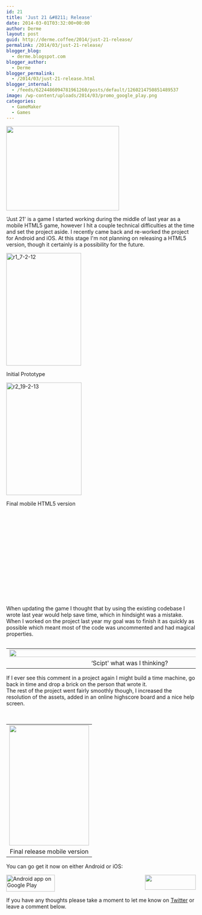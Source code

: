 ```yaml
---
id: 21
title: 'Just 21 &#8211; Release'
date: 2014-03-01T03:32:00+00:00
author: Derme
layout: post
guid: http://derme.coffee/2014/just-21-release/
permalink: /2014/03/just-21-release/
blogger_blog:
  - derme.blogspot.com
blogger_author:
  - Derme
blogger_permalink:
  - /2014/03/just-21-release.html
blogger_internal:
  - /feeds/6224486094781961260/posts/default/1260214750851489537
image: /wp-content/uploads/2014/03/promo_google_play.png
categories:
  - GameMaker
  - Games
---
```

[<img class="aligncenter size-medium wp-image-41" src="http://derme.coffee/wp-content/uploads/2014/03/title_beta-300x225.png" alt="" width="300" height="225" srcset="https://derme.coffee/wp-content/uploads/2014/03/title_beta-300x225.png 300w, https://derme.coffee/wp-content/uploads/2014/03/title_beta.png 320w" sizes="(max-width: 300px) 100vw, 300px" />](http://derme.coffee/wp-content/uploads/2014/03/title_beta.png)

<span style="text-align: start;">&#8216;Just 21' is a game I started working during the middle of last year as a mobile HTML5 game, however I hit a couple technical difficulties at the time and set the project aside. </span>I recently came back and re-worked the project for Android and iOS. At this stage I'm not planning on releasing a HTML5 version, though it certainly is a possibility for the future.

<div id="attachment_42" style="width: 209px" class="wp-caption alignleft">
  <a href="http://derme.coffee/wp-content/uploads/2014/03/r1_7-2-12.png"><img class="wp-image-42 size-medium" src="http://derme.coffee/wp-content/uploads/2014/03/r1_7-2-12-199x300.png" alt="r1_7-2-12" width="199" height="300" srcset="https://derme.coffee/wp-content/uploads/2014/03/r1_7-2-12-199x300.png 199w, https://derme.coffee/wp-content/uploads/2014/03/r1_7-2-12.png 320w" sizes="(max-width: 199px) 100vw, 199px" /></a>
  
  <p class="wp-caption-text">
    Initial Prototype
  </p>
</div>

<div id="attachment_43" style="width: 210px" class="wp-caption alignright">
  <a href="http://derme.coffee/wp-content/uploads/2014/03/r2_19-2-13.png"><img class="wp-image-43 size-medium" src="http://derme.coffee/wp-content/uploads/2014/03/r2_19-2-13-200x300.png" alt="r2_19-2-13" width="200" height="300" srcset="https://derme.coffee/wp-content/uploads/2014/03/r2_19-2-13-200x300.png 200w, https://derme.coffee/wp-content/uploads/2014/03/r2_19-2-13.png 320w" sizes="(max-width: 200px) 100vw, 200px" /></a>
  
  <p class="wp-caption-text">
    Final mobile HTML5 version
  </p>
</div>

&nbsp;

&nbsp;

&nbsp;

&nbsp;

&nbsp;

&nbsp;

&nbsp;

&nbsp;

When updating the game I thought that by using the existing codebase I wrote last year would help save time, which in hindsight was a mistake. When I worked on the project last year my goal was to finish it as quickly as possible which meant most of the code was uncommented and had magical properties.

<table style="float: left; margin-right: 1em; text-align: left;" cellspacing="0" cellpadding="0" align="center">
  <tr>
    <td style="text-align: center;">
      <a style="margin-left: auto; margin-right: auto;" href="http://derme.coffee/wp-content/uploads/2014/03/comment.png"><img src="http://derme.coffee/wp-content/uploads/2014/03/comment.png" alt="" width="640" height="20" border="0" /></a>
    </td>
  </tr>
  
  <tr>
    <td style="text-align: center;">
      &#8216;Scipt' what was I thinking?
    </td>
  </tr>
</table>

<div style="clear: both; text-align: left;">
</div>

<div style="clear: both; text-align: left;">
  If I ever see this comment in a project again I might build a time machine, go back in time and drop a brick on the person that wrote it.
</div>

<div style="clear: both; text-align: left;">
</div>

<div style="clear: both; text-align: left;">
  The rest of the project went fairly smoothly though, I increased the resolution of the assets, added in an online highscore board and a nice help screen.
</div>

<span style="text-align: left;"><br /> </span>

<table style="margin-left: auto; margin-right: auto; text-align: center;" cellspacing="0" cellpadding="0" align="center">
  <tr>
    <td style="text-align: center;">
      <a style="margin-left: auto; margin-right: auto;" href="http://derme.coffee/wp-content/uploads/2014/03/r16_29-1_2013.png"><img src="http://derme.coffee/wp-content/uploads/2014/03/r16_29-1_2013.png" alt="" width="212" height="320" border="0" /></a>
    </td>
  </tr>
  
  <tr>
    <td style="text-align: center;">
      Final release mobile version
    </td>
  </tr>
</table>

You can go get it now on either Android or iOS:

<a style="clear: right; float: right; margin-bottom: 1em; margin-left: 1em;" href="https://itunes.apple.com/au/app/just-21/id813484227"><img class="alignnone" src="http://derme.coffee/wp-content/uploads/2014/03/Download_on_the_App_Store_Badge_US-UK_135x40_0824.png" alt="" width="135" height="40" border="0" /></a>[<img class="alignnone" src="http://derme.coffee/wp-content/uploads/2014/03/en_app_rgb_wo_45.png" alt="Android app on Google Play" width="129" height="45" />](https://play.google.com/store/apps/details?id=org.frostcube.just21)

If you have any thoughts please take a moment to let me know on [Twitter](https://twitter.com/Derme302) or leave a comment below.